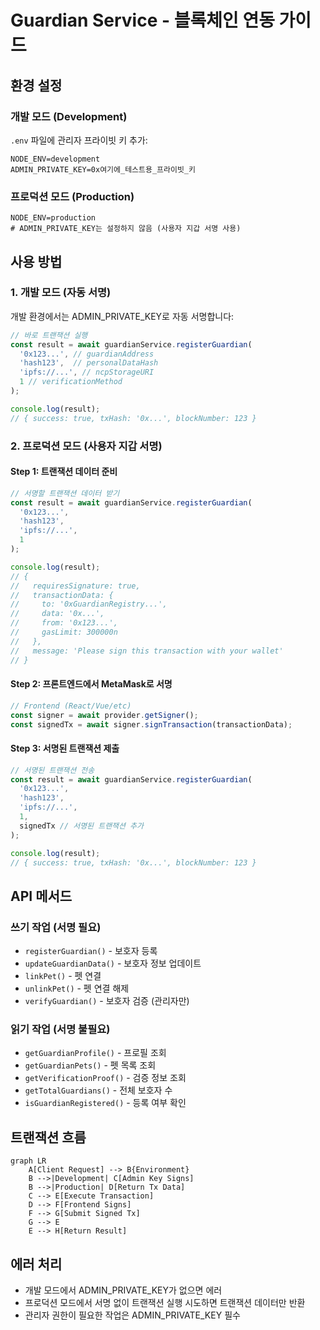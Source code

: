 # Guardian Service - 블록체인 연동 가이드

## 환경 설정

### 개발 모드 (Development)
`.env` 파일에 관리자 프라이빗 키 추가:
```env
NODE_ENV=development
ADMIN_PRIVATE_KEY=0x여기에_테스트용_프라이빗_키
```

### 프로덕션 모드 (Production)
```env
NODE_ENV=production
# ADMIN_PRIVATE_KEY는 설정하지 않음 (사용자 지갑 서명 사용)
```

## 사용 방법

### 1. 개발 모드 (자동 서명)

개발 환경에서는 ADMIN_PRIVATE_KEY로 자동 서명합니다:

```typescript
// 바로 트랜잭션 실행
const result = await guardianService.registerGuardian(
  '0x123...', // guardianAddress
  'hash123',  // personalDataHash
  'ipfs://...', // ncpStorageURI
  1 // verificationMethod
);

console.log(result);
// { success: true, txHash: '0x...', blockNumber: 123 }
```

### 2. 프로덕션 모드 (사용자 지갑 서명)

#### Step 1: 트랜잭션 데이터 준비
```typescript
// 서명할 트랜잭션 데이터 받기
const result = await guardianService.registerGuardian(
  '0x123...',
  'hash123',
  'ipfs://...',
  1
);

console.log(result);
// {
//   requiresSignature: true,
//   transactionData: {
//     to: '0xGuardianRegistry...',
//     data: '0x...',
//     from: '0x123...',
//     gasLimit: 300000n
//   },
//   message: 'Please sign this transaction with your wallet'
// }
```

#### Step 2: 프론트엔드에서 MetaMask로 서명
```javascript
// Frontend (React/Vue/etc)
const signer = await provider.getSigner();
const signedTx = await signer.signTransaction(transactionData);
```

#### Step 3: 서명된 트랜잭션 제출
```typescript
// 서명된 트랜잭션 전송
const result = await guardianService.registerGuardian(
  '0x123...',
  'hash123',
  'ipfs://...',
  1,
  signedTx // 서명된 트랜잭션 추가
);

console.log(result);
// { success: true, txHash: '0x...', blockNumber: 123 }
```

## API 메서드

### 쓰기 작업 (서명 필요)
- `registerGuardian()` - 보호자 등록
- `updateGuardianData()` - 보호자 정보 업데이트
- `linkPet()` - 펫 연결
- `unlinkPet()` - 펫 연결 해제
- `verifyGuardian()` - 보호자 검증 (관리자만)

### 읽기 작업 (서명 불필요)
- `getGuardianProfile()` - 프로필 조회
- `getGuardianPets()` - 펫 목록 조회
- `getVerificationProof()` - 검증 정보 조회
- `getTotalGuardians()` - 전체 보호자 수
- `isGuardianRegistered()` - 등록 여부 확인

## 트랜잭션 흐름

```mermaid
graph LR
    A[Client Request] --> B{Environment}
    B -->|Development| C[Admin Key Signs]
    B -->|Production| D[Return Tx Data]
    C --> E[Execute Transaction]
    D --> F[Frontend Signs]
    F --> G[Submit Signed Tx]
    G --> E
    E --> H[Return Result]
```

## 에러 처리

- 개발 모드에서 ADMIN_PRIVATE_KEY가 없으면 에러
- 프로덕션 모드에서 서명 없이 트랜잭션 실행 시도하면 트랜잭션 데이터만 반환
- 관리자 권한이 필요한 작업은 ADMIN_PRIVATE_KEY 필수